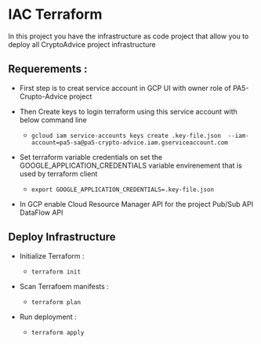 # IAC Terraform 
In this project you have the infrastructure as code project that allow you to deploy all CryptoAdvice project infrastructure  

## Requerements : 
* First step is to creat service account in GCP UI with owner role of PA5-Crupto-Advice project

* Then Create keys to login terraform using this service account with below command line
	* `gcloud iam service-accounts keys create .key-file.json  --iam-account=pa5-sa@pa5-crypto-advice.iam.gserviceaccount.com`

* Set terraform variable credentials on set the GOOGLE_APPLICATION_CREDENTIALS variable envirenement that is used by terraform client 
	* `export GOOGLE_APPLICATION_CREDENTIALS=.key-file.json `

* In GCP enable Cloud Resource Manager API for the project  Pub/Sub API DataFlow API 

## Deploy Infrastructure
* Initialize Terraform :
	* `terraform init`

* Scan Terrafoem manifests : 
	* `terraform plan`

* Run deployment : 
	* `terraform apply`


